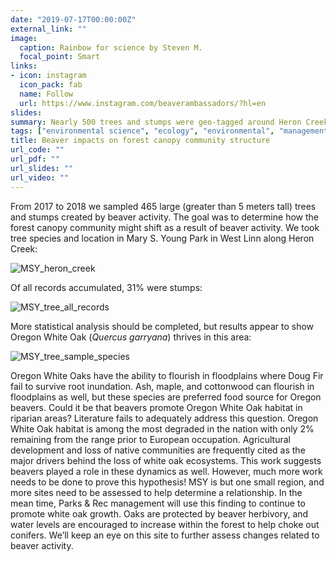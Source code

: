 ```yaml
---
date: "2019-07-17T00:00:00Z"
external_link: ""
image:
  caption: Rainbow for science by Steven M.
  focal_point: Smart
links:
- icon: instagram
  icon_pack: fab
  name: Follow
  url: https://www.instagram.com/beaverambassadors/?hl=en
slides:
summary: Nearly 500 trees and stumps were geo-tagged around Heron Creek to track tree community changes.
tags: ["environmental science", "ecology", "environmental", "management", "beavers", "GIS", "science"]
title: Beaver impacts on forest canopy community structure
url_code: ""
url_pdf: ""
url_slides: ""
url_video: ""
---
```


From 2017 to 2018 we sampled 465 large (greater than 5 meters tall) trees and stumps created by beaver activity. The goal was to determine how the forest canopy community might shift as a result of beaver activity. We took tree species and location in Mary S. Young Park in West Linn along Heron Creek:

![MSY_heron_creek](/img/MSY_Heron_Creek.jpg)

Of all records accumulated, 31% were stumps:

![MSY_tree_all_records](/img/MSY_tree_all_records.jpg)

More statistical analysis should be completed, but results appear to show Oregon White Oak (_Quercus garryana_) thrives in this area:

![MSY_tree_sample_species](/img/MSY_tree_sample_species.jpg)



Oregon White Oaks have the ability to flourish in floodplains where Doug Fir fail to survive root inundation. Ash, maple, and cottonwood can flourish in floodplains as well, but these species are preferred food source for Oregon beavers. Could it be that beavers promote Oregon White Oak habitat in riparian areas? Literature fails to adequately address this question. Oregon White Oak habitat is among the most degraded in the nation with only 2% remaining from the range prior to European occupation. Agricultural development and loss of native communities are frequently cited as the major drivers behind the loss of white oak ecosystems. This work suggests beavers played a role in these dynamics as well. However, much more work needs to be done to prove this hypothesis! MSY is but one small region, and more sites need to be assessed to help determine a relationship. In the mean time, Parks & Rec management will use this finding to continue to promote white oak growth. Oaks are protected by beaver herbivory, and water levels are encouraged to increase within the forest to help choke out conifers. We’ll keep an eye on this site to further assess changes related to beaver activity.